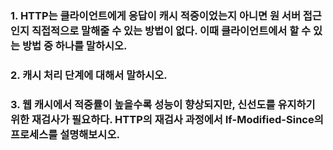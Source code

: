 ### 1. HTTP는 클라이언트에게 응답이 캐시 적중이었는지 아니면 원 서버 접근인지 직접적으로 말해줄 수 있는 방법이 없다. 이때 클라이언트에서 할 수 있는 방법 중 하나를 말하시오.

### 2. 캐시 처리 단계에 대해서 말하시오.

### 3. 웹 캐시에서 적중률이 높을수록 성능이 향상되지만, 신선도를 유지하기 위한 재검사가 필요하다. HTTP의 재검사 과정에서 If-Modified-Since의 프로세스를 설명해보시오.
